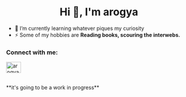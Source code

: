 <h1 align="center">Hi 👋, I'm arogya</h1>


- 🌱 I’m currently learning whatever piques my curiosity
- ⚡ Some of my hobbies are **Reading books, scouring the interwebs.**

<h3 align="left">Connect with me:</h3>
<p align="left">
<a href="https://twitter.com/arogya30" target="blank"><img align="center" src="https://raw.githubusercontent.com/rahuldkjain/github-profile-readme-generator/master/src/images/icons/Social/twitter.svg" alt="arogya30" height="30" width="40" /></a>
</p>


<br/>
**it's going to be a work in progress** 

